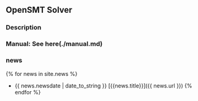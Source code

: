 ## OpenSMT Solver

### Description

### Manual: See here(./manual.md)

### news

{% for news in site.news  %}
- {{ news.newsdate | date_to_string }} [{{news.title}}]({{ news.url }})
{% endfor %}

